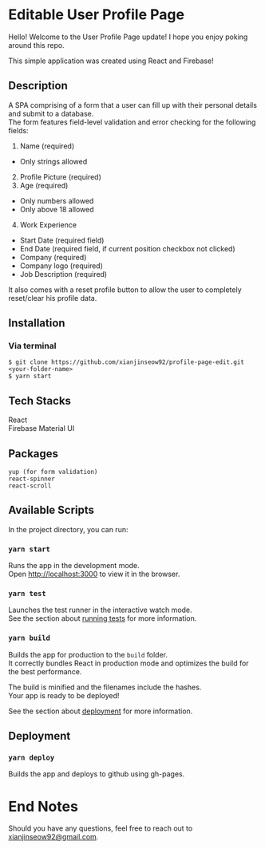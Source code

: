# Editable User Profile Page

Hello! Welcome to the User Profile Page update! I hope you enjoy poking around this repo.

This simple application was created using React and Firebase!

## Description

A SPA comprising of a form that a user can fill up with their personal details and submit to a database.  
The form features field-level validation and error checking for the following fields:

1. Name (required)

- Only strings allowed

2. Profile Picture (required)
3. Age (required)

- Only numbers allowed
- Only above 18 allowed

4. Work Experience

- Start Date (required field)
- End Date (required field, if current position checkbox not clicked)
- Company (required)
- Company logo (required)
- Job Description (required)

It also comes with a reset profile button to allow the user to completely reset/clear his profile data.

## Installation

### Via terminal

```
$ git clone https://github.com/xianjinseow92/profile-page-edit.git <your-folder-name>
$ yarn start
```

## Tech Stacks

React  
Firebase
Material UI

## Packages

```
yup (for form validation)
react-spinner
react-scroll
```

## Available Scripts

In the project directory, you can run:

### `yarn start`

Runs the app in the development mode.<br>
Open [http://localhost:3000](http://localhost:3000) to view it in the browser.

### `yarn test`

Launches the test runner in the interactive watch mode.<br>
See the section about [running tests](https://facebook.github.io/create-react-app/docs/running-tests) for more information.

### `yarn build`

Builds the app for production to the `build` folder.<br>
It correctly bundles React in production mode and optimizes the build for the best performance.

The build is minified and the filenames include the hashes.<br>
Your app is ready to be deployed!

See the section about [deployment](https://facebook.github.io/create-react-app/docs/deployment) for more information.

## Deployment

### `yarn deploy`

Builds the app and deploys to github using gh-pages.

# End Notes

Should you have any questions, feel free to reach out to xianjinseow92@gmail.com.
